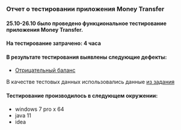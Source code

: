 ### Отчет о тестировании приложения Money Transfer

#### 25.10-26.10 было проведено функциональное тестирование приложения  Money Transfer.

#### На тестирование затрачено: 4 часа

#### В результате тестирования выявлены следующие дефекты:
- [Отрицательный баланс](https://github.com/Dmitriy3292/javaDZ1/issues/1#issue-1035256047)

 В качестве тестовых данных использовались данные [из задания](https://github.com/netology-code/javaqa-homeworks/blob/master/intro/MERGED.md)

#### Тестирование производилось в следующем окружении:
- windows 7 pro x 64
- java 11
- idea